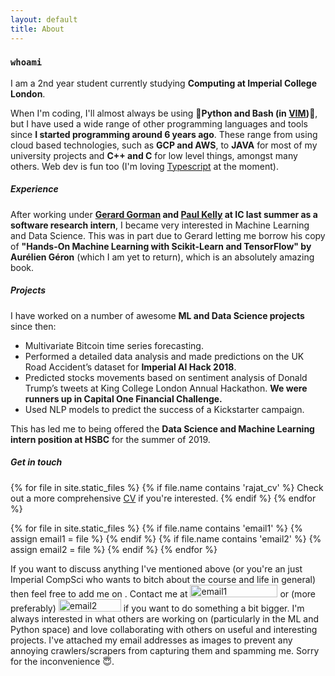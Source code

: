 ```yaml
---
layout: default
title: About
---
```

### `whoami`
I am a 2nd year student currently studying **Computing at Imperial College London**.
 
When I'm coding, I'll almost always be using 💙**Python and Bash (in <a href="https://github.com/RajatRasal/vimrc">VIM</a>)**💙, but I have used a wide range of other programming languages and tools since **I started programming around 6 years ago**. These range from using cloud based technologies, such as **GCP and AWS**, to **JAVA** for most of my university projects and **C++ and C** for low level things, amongst many others. Web dev is fun too (I'm loving <a href="https://medium.com/javascript-scene/the-typescript-tax-132ff4cb175b">Typescript</a> at the moment).


##### Experience
After working under **<a href="https://www.imperial.ac.uk/people/g.gorman">Gerard Gorman</a> and <a href="https://www.imperial.ac.uk/people/p.kelly">Paul Kelly</a> at IC last summer as a software research intern**, I became very interested in Machine Learning and Data Science. This was in part due to Gerard letting me borrow his copy of **"Hands-On Machine Learning with Scikit-Learn and TensorFlow" by Aurélien Géron** (which I am yet to return), which is an absolutely amazing book. 


##### Projects
I have worked on a number of awesome **ML and Data Science projects** since then:
- Multivariate Bitcoin time series forecasting.
- Performed a detailed data analysis and made predictions on the UK Road Accident’s dataset for **Imperial AI Hack 2018**.
- Predicted stocks movements based on sentiment analysis of Donald Trump’s tweets at King College London Annual Hackathon. **We were runners up in Capital One Financial Challenge.**
- Used NLP models to predict the success of a Kickstarter campaign. 

This has led me to being offered the **Data Science and Machine Learning intern position at HSBC** for the summer of 2019. 


##### Get in touch 
{% for file in site.static_files %}
  {% if file.name contains 'rajat_cv' %}
  Check out a more comprehensive <a href="{{ file.path }}">CV</a> if you're interested.
  {% endif %}
{% endfor %}

{% for file in site.static_files %}
  {% if file.name contains 'email1' %}
    {% assign email1 = file %}
  {% endif %}
  {% if file.name contains 'email2' %}
    {% assign email2 = file %}
  {% endif %}
{% endfor %}

If you want to discuss anything I've mentioned above (or you're an just Imperial CompSci who wants to bitch about the course and life in general) then feel free to add me on <a href="https://www.facebook.com/rajat.rasal.52"><i class="fab fa-facebook-square"></i></a>. Contact me at <img src="{{ email1.path }}" alt="email1" height="20" width="140"> or (more preferably) <img src="{{ email2.path }}" alt="email2" height="20" width="100"> if you want to do something a bit bigger. I'm always interested in what others are working on (particularly in the ML and Python space) and love collaborating with others on useful and interesting projects. <span class="error">I've attached my email addresses as images to prevent any annoying crawlers/scrapers from capturing them and spamming me. </span> Sorry for the inconvenience 😇.
